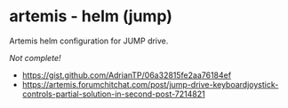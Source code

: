 # artemis - helm (jump)
Artemis helm configuration for JUMP drive.

*Not complete!*
* https://gist.github.com/AdrianTP/06a32815fe2aa76184ef
* https://artemis.forumchitchat.com/post/jump-drive-keyboardjoystick-controls-partial-solution-in-second-post-7214821
